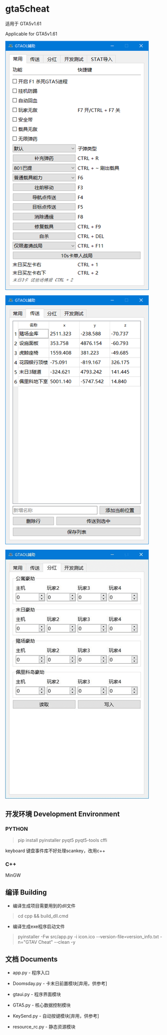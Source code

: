 # gta5cheat

适用于 GTA5v1.61

Applicable for GTA5v1.61

![常用](./img/常用.png)

![传送](./img/传送.png)

![分红](./img/分红.png)

## 开发环境 Development Environment

### PYTHON

> pip install pyinstaller pyqt5 pyqt5-tools cffi

keyboard 键盘事件库不好处理scankey，改用c++

### C++

MinGW

## 编译 Building

* 编译生成项目需要用到的dll文件

> cd cpp && build_dll.cmd

* 编译生成exe程序启动文件

> pyinstaller -Fw src/app.py -i icon.ico --version-file=version_info.txt -n="GTAV Cheat" --clean -y

## 文档 Documents

* app.py - 程序入口

* Doomsday.py - 卡末日前置模块[弃用，供参考]

* gtaui.py - 程序界面模块

* GTA5.py - 核心数据控制模块

* KeySend.py - 自动按键模块[弃用，供参考]

* resource_rc.py - 静态资源模块

